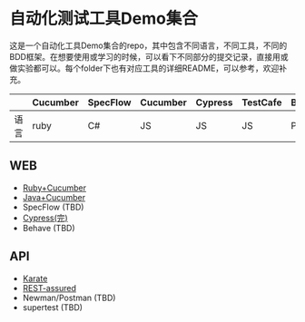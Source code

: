 # 自动化测试工具Demo集合
这是一个自动化工具Demo集合的repo，其中包含不同语言，不同工具，不同的BDD框架。在想要使用或学习的时候，可以看下不同部分的提交记录，直接用或做实验都可以。每个folder下也有对应工具的详细README，可以参考，欢迎补充。

||Cucumber|SpecFlow |Cucumber|Cypress|TestCafe|Behave|
|---|---|---|---|---|---|---|
|语言| ruby  | C#  | JS  | JS  | JS  | Python  |

## WEB
* [Ruby+Cucumber](https://github.com/jyangTWer/Automation/tree/master/Cucumber)
* [Java+Cucumber](https://github.com/jyangTWer/Automation/tree/master/CucumberJVM)
* SpecFlow (TBD)
* [Cypress(完)](https://github.com/jyangTWer/Automation/tree/master/cypress)
* Behave (TBD)

## API
* [Karate](https://github.com/jyangTWer/Automation/tree/master/karate)
* [REST-assured](https://github.com/jyangTWer/Automation/tree/master/REST-assured)
* Newman/Postman (TBD)
* supertest (TBD)
